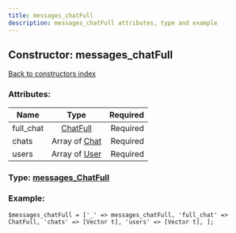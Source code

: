 ```yaml
---
title: messages_chatFull
description: messages_chatFull attributes, type and example
---
```

## Constructor: messages\_chatFull  
[Back to constructors index](index.md)



### Attributes:

| Name     |    Type       | Required |
|----------|:-------------:|---------:|
|full\_chat|[ChatFull](../types/ChatFull.md) | Required|
|chats|Array of [Chat](../types/Chat.md) | Required|
|users|Array of [User](../types/User.md) | Required|



### Type: [messages\_ChatFull](../types/messages_ChatFull.md)


### Example:

```
$messages_chatFull = ['_' => messages_chatFull, 'full_chat' => ChatFull, 'chats' => [Vector t], 'users' => [Vector t], ];
```